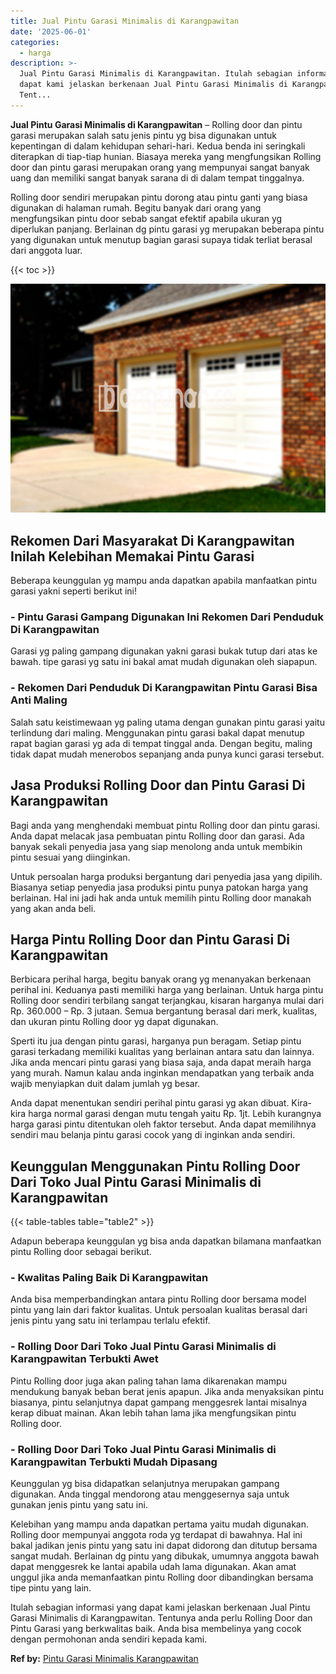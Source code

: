 ```yaml
---
title: Jual Pintu Garasi Minimalis di Karangpawitan
date: '2025-06-01'
categories:
  - harga
description: >-
  Jual Pintu Garasi Minimalis di Karangpawitan. Itulah sebagian informasi yang
  dapat kami jelaskan berkenaan Jual Pintu Garasi Minimalis di Karangpawitan.
  Tent...
---
```


**Jual Pintu Garasi Minimalis di Karangpawitan** – Rolling door dan pintu garasi merupakan salah satu jenis pintu yg bisa digunakan untuk kepentingan di dalam kehidupan sehari-hari. Kedua benda ini seringkali diterapkan di tiap-tiap hunian. Biasaya mereka yang mengfungsikan Rolling door dan pintu garasi merupakan orang yang mempunyai sangat banyak uang dan memiliki sangat banyak sarana di di dalam tempat tinggalnya.

Rolling door sendiri merupakan pintu dorong atau pintu ganti yang biasa digunakan di halaman rumah. Begitu banyak dari orang yang mengfungsikan pintu door sebab sangat efektif apabila ukuran yg diperlukan panjang. Berlainan dg pintu garasi yg merupakan beberapa pintu yang digunakan untuk menutup bagian garasi supaya tidak terliat berasal dari anggota luar.

{{< toc >}}

![Jual Pintu Garasi Minimalis di Karangpawitan](/images/pintu-garasi-02.png)

## Rekomen Dari Masyarakat Di Karangpawitan Inilah Kelebihan Memakai Pintu Garasi

Beberapa keunggulan yg mampu anda dapatkan apabila manfaatkan pintu garasi yakni seperti berikut ini!

### \- Pintu Garasi Gampang Digunakan Ini Rekomen Dari Penduduk Di Karangpawitan

Garasi yg paling gampang digunakan yakni garasi bukak tutup dari atas ke bawah. tipe garasi yg satu ini bakal amat mudah digunakan oleh siapapun.

### \- Rekomen Dari Penduduk Di Karangpawitan Pintu Garasi Bisa Anti Maling

Salah satu keistimewaan yg paling utama dengan gunakan pintu garasi yaitu terlindung dari maling. Menggunakan pintu garasi bakal dapat menutup rapat bagian garasi yg ada di tempat tinggal anda. Dengan begitu, maling tidak dapat mudah menerobos sepanjang anda punya kunci garasi tersebut.

## Jasa Produksi Rolling Door dan Pintu Garasi Di Karangpawitan

Bagi anda yang menghendaki membuat pintu Rolling door dan pintu garasi. Anda dapat melacak jasa pembuatan pintu Rolling door dan garasi. Ada banyak sekali penyedia jasa yang siap menolong anda untuk membikin pintu sesuai yang diinginkan.

Untuk persoalan harga produksi bergantung dari penyedia jasa yang dipilih. Biasanya setiap penyedia jasa produksi pintu punya patokan harga yang berlainan. Hal ini jadi hak anda untuk memilih pintu Rolling door manakah yang akan anda beli.

## Harga Pintu Rolling Door dan Pintu Garasi Di Karangpawitan

Berbicara perihal harga, begitu banyak orang yg menanyakan berkenaan perihal ini. Keduanya pasti memiliki harga yang berlainan. Untuk harga pintu Rolling door sendiri terbilang sangat terjangkau, kisaran harganya mulai dari Rp. 360.000 – Rp. 3 jutaan. Semua bergantung berasal dari merk, kualitas, dan ukuran pintu Rolling door yg dapat digunakan.

Sperti itu jua dengan pintu garasi, harganya pun beragam. Setiap pintu garasi terkadang memiliki kualitas yang berlainan antara satu dan lainnya. Jika anda mencari pintu garasi yang biasa saja, anda dapat meraih harga yang murah. Namun kalau anda inginkan mendapatkan yang terbaik anda wajib menyiapkan duit dalam jumlah yg besar.

Anda dapat menentukan sendiri perihal pintu garasi yg akan dibuat. Kira-kira harga normal garasi dengan mutu tengah yaitu Rp. 1jt. Lebih kurangnya harga garasi pintu ditentukan oleh faktor tersebut. Anda dapat memilihnya sendiri mau belanja pintu garasi cocok yang di inginkan anda sendiri.

## Keunggulan Menggunakan Pintu Rolling Door Dari Toko Jual Pintu Garasi Minimalis di Karangpawitan

{{< table-tables table="table2" >}}

Adapun beberapa keunggulan yg bisa anda dapatkan bilamana manfaatkan pintu Rolling door sebagai berikut.

### \- Kwalitas Paling Baik Di Karangpawitan

Anda bisa memperbandingkan antara pintu Rolling door bersama model pintu yang lain dari faktor kualitas. Untuk persoalan kualitas berasal dari jenis pintu yang satu ini terlampau terlalu efektif.

### \- Rolling Door Dari Toko Jual Pintu Garasi Minimalis di Karangpawitan Terbukti Awet

Pintu Rolling door juga akan paling tahan lama dikarenakan mampu mendukung banyak beban berat jenis apapun. Jika anda menyaksikan pintu biasanya, pintu selanjutnya dapat gampang menggesrek lantai misalnya kerap dibuat mainan. Akan lebih tahan lama jika mengfungsikan pintu Rolling door.

### \- Rolling Door Dari Toko Jual Pintu Garasi Minimalis di Karangpawitan Terbukti Mudah Dipasang

Keunggulan yg bisa didapatkan selanjutnya merupakan gampang digunakan. Anda tinggal mendorong atau menggesernya saja untuk gunakan jenis pintu yang satu ini.

Kelebihan yang mampu anda dapatkan pertama yaitu mudah digunakan. Rolling door mempunyai anggota roda yg terdapat di bawahnya. Hal ini bakal jadikan jenis pintu yang satu ini dapat didorong dan ditutup bersama sangat mudah. Berlainan dg pintu yang dibukak, umumnya anggota bawah dapat menggesrek ke lantai apabila udah lama digunakan. Akan amat unggul jika anda memanfaatkan pintu Rolling door dibandingkan bersama tipe pintu yang lain.

Itulah sebagian informasi yang dapat kami jelaskan berkenaan Jual Pintu Garasi Minimalis di Karangpawitan. Tentunya anda perlu Rolling Door dan Pintu Garasi yang berkwalitas baik. Anda bisa membelinya yang cocok dengan permohonan anda sendiri kepada kami.

**Ref by:** [Pintu Garasi Minimalis Karangpawitan](https://id.wikipedia.org/wiki/Pintu)
